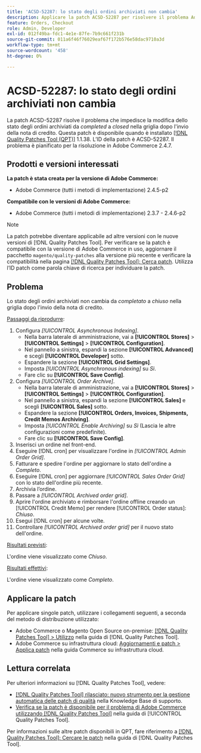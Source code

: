 ```yaml
---
title: 'ACSD-52287: lo stato degli ordini archiviati non cambia'
description: Applicare la patch ACSD-52287 per risolvere il problema Adobe Commerce, in cui lo stato degli ordini archiviati non cambia da *completato* a *chiuso* sulla griglia dopo l'invio della nota di credito.
feature: Orders, Checkout
role: Admin, Developer
exl-id: 012f49ba-fdc1-4e1e-87fe-7b9c661f231b
source-git-commit: 011a6f46f76029eaf67f172b576e58dac9710a3d
workflow-type: tm+mt
source-wordcount: '458'
ht-degree: 0%

---
```


# ACSD-52287: lo stato degli ordini archiviati non cambia

La patch ACSD-52287 risolve il problema che impedisce la modifica dello stato degli ordini archiviati da *completed* a *closed* nella griglia dopo l&#39;invio della nota di credito. Questa patch è disponibile quando è installato [[!DNL Quality Patches Tool (QPT)]](https://experienceleague.adobe.com/it/docs/commerce-operations/tools/quality-patches-tool/quality-patches-tool-to-self-serve-quality-patches) 1.1.38. L’ID della patch è ACSD-52287. Il problema è pianificato per la risoluzione in Adobe Commerce 2.4.7.

## Prodotti e versioni interessati

**La patch è stata creata per la versione di Adobe Commerce:**

* Adobe Commerce (tutti i metodi di implementazione) 2.4.5-p2

**Compatibile con le versioni di Adobe Commerce:**

* Adobe Commerce (tutti i metodi di implementazione) 2.3.7 - 2.4.6-p2

>[!NOTE]
>
>La patch potrebbe diventare applicabile ad altre versioni con le nuove versioni di [!DNL Quality Patches Tool]. Per verificare se la patch è compatibile con la versione di Adobe Commerce in uso, aggiornare il pacchetto `magento/quality-patches` alla versione più recente e verificare la compatibilità nella pagina [[!DNL Quality Patches Tool]: Cerca patch](https://experienceleague.adobe.com/tools/commerce-quality-patches/index.html?lang=it). Utilizza l’ID patch come parola chiave di ricerca per individuare la patch.

## Problema

Lo stato degli ordini archiviati non cambia da *completato* a *chiuso* nella griglia dopo l&#39;invio della nota di credito.

<u>Passaggi da riprodurre</u>:

1. Configura *[!UICONTROL Asynchronous Indexing]*.
   * Nella barra laterale di amministrazione, vai a **[!UICONTROL Stores]** > **[!UICONTROL Settings]** > **[!UICONTROL Configuration]**.
   * Nel pannello a sinistra, espandi la sezione **[!UICONTROL Advanced]** e scegli **[!UICONTROL Developer]** sotto.
   * Espandere la sezione **[!UICONTROL Grid Settings]**.
   * Imposta *[!UICONTROL Asynchronous indexing]* su *Sì*.
   * Fare clic su **[!UICONTROL Save Config]**.
1. Configura *[!UICONTROL Order Archive]*.
   * Nella barra laterale di amministrazione, vai a **[!UICONTROL Stores]** > **[!UICONTROL Settings]** > **[!UICONTROL Configuration]**.
   * Nel pannello a sinistra, espandi la sezione **[!UICONTROL Sales]** e scegli **[!UICONTROL Sales]** sotto.
   * Espandere la sezione **[!UICONTROL Orders, Invoices, Shipments, Credit Memos Archiving]**.
   * Imposta *[!UICONTROL Enable Archiving]* su *Sì* (Lascia le altre configurazioni come predefinite).
   * Fare clic su **[!UICONTROL Save Config]**.
1. Inserisci un ordine nel front-end.
1. Eseguire [!DNL cron] per visualizzare l&#39;ordine in *[!UICONTROL Admin Order Grid]*.
1. Fatturare e spedire l&#39;ordine per aggiornare lo stato dell&#39;ordine a *Completo*.
1. Eseguire [!DNL cron] per aggiornare *[!UICONTROL Sales Order Grid]* con lo stato dell&#39;ordine più recente.
1. Archivia l’ordine.
1. Passare a *[!UICONTROL Archived order grid]*.
1. Aprire l&#39;ordine archiviato e rimborsare l&#39;ordine offline creando un [!UICONTROL Credit Memo] per rendere [!UICONTROL Order status]: *Chiuso*.
1. Esegui [!DNL cron] per alcune volte.
1. Controllare *[!UICONTROL Archived order grid]* per il nuovo stato dell&#39;ordine.

<u>Risultati previsti</u>:

L&#39;ordine viene visualizzato come *Chiuso*.

<u>Risultati effettivi</u>:

L&#39;ordine viene visualizzato come *Completo*.

## Applicare la patch

Per applicare singole patch, utilizzare i collegamenti seguenti, a seconda del metodo di distribuzione utilizzato:

* Adobe Commerce o Magento Open Source on-premise: [[!DNL Quality Patches Tool] > Utilizzo](/help/tools/quality-patches-tool/usage.md) nella guida di [!DNL Quality Patches Tool].
* Adobe Commerce su infrastruttura cloud: [Aggiornamenti e patch > Applica patch](https://experienceleague.adobe.com/docs/commerce-cloud-service/user-guide/develop/upgrade/apply-patches.html?lang=it) nella guida Commerce su infrastruttura cloud.

## Lettura correlata

Per ulteriori informazioni su [!DNL Quality Patches Tool], vedere:

* [[!DNL Quality Patches Tool] rilasciato: nuovo strumento per la gestione automatica delle patch di qualità](https://experienceleague.adobe.com/it/docs/commerce-operations/tools/quality-patches-tool/quality-patches-tool-to-self-serve-quality-patches) nella Knowledge Base di supporto.
* [Verifica se la patch è disponibile per il problema di Adobe Commerce utilizzando  [!DNL Quality Patches Tool]](/help/tools/quality-patches-tool/patches-available-in-qpt/check-patch-for-magento-issue-with-magento-quality-patches.md) nella guida di [!UICONTROL Quality Patches Tool].


Per informazioni sulle altre patch disponibili in QPT, fare riferimento a [[!DNL Quality Patches Tool]: Cercare le patch](https://experienceleague.adobe.com/tools/commerce-quality-patches/index.html?lang=it) nella guida di [!DNL Quality Patches Tool].
